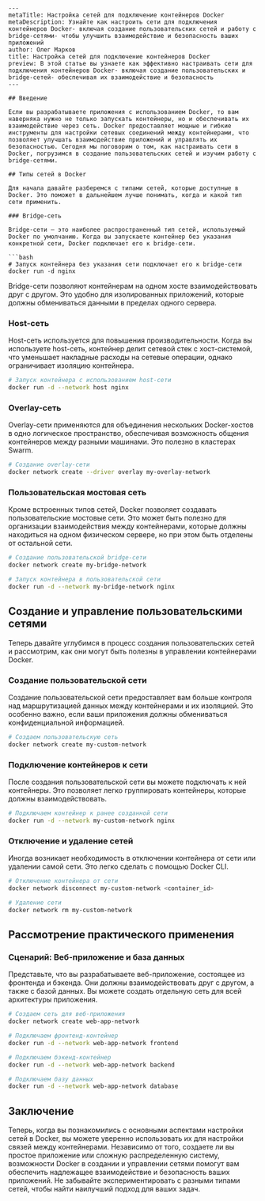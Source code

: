 ```
---
metaTitle: Настройка сетей для подключение контейнеров Docker
metaDescription: Узнайте как настроить сети для подключения контейнеров Docker- включая создание пользовательских сетей и работу с bridge-сетями- чтобы улучшить взаимодействие и безопасность ваших приложений
author: Олег Марков
title: Настройка сетей для подключение контейнеров Docker
preview: В этой статье вы узнаете как эффективно настраивать сети для подключения контейнеров Docker- включая создание пользовательских и bridge-сетей- обеспечивая их взаимодействие и безопасность
---

## Введение

Если вы разрабатываете приложения с использованием Docker, то вам наверняка нужно не только запускать контейнеры, но и обеспечивать их взаимодействие через сеть. Docker предоставляет мощные и гибкие инструменты для настройки сетевых соединений между контейнерами, что позволяет улучшать взаимодействие приложений и управлять их безопасностью. Сегодня мы поговорим о том, как настраивать сети в Docker, погрузимся в создание пользовательских сетей и изучим работу с bridge-сетями.

## Типы сетей в Docker

Для начала давайте разберемся с типами сетей, которые доступные в Docker. Это поможет в дальнейшем лучше понимать, когда и какой тип сети применить.

### Bridge-сеть

Bridge-сети — это наиболее распространенный тип сетей, используемый Docker по умолчанию. Когда вы запускаете контейнер без указания конкретной сети, Docker подключает его к bridge-сети.

```bash
# Запуск контейнера без указания сети подключает его к bridge-сети
docker run -d nginx
```

Bridge-сети позволяют контейнерам на одном хосте взаимодействовать друг с другом. Это удобно для изолированных приложений, которые должны обмениваться данными в пределах одного сервера.

### Host-сеть

Host-сеть используется для повышения производительности. Когда вы используете host-сеть, контейнер делит сетевой стек с хост-системой, что уменьшает накладные расходы на сетевые операции, однако ограничивает изоляцию контейнера.

```bash
# Запуск контейнера с использованием host-сети
docker run -d --network host nginx
```

### Overlay-сеть

Overlay-сети применяются для объединения нескольких Docker-хостов в одно логическое пространство, обеспечивая возможность общения контейнеров между разными машинами. Это полезно в кластерах Swarm.

```bash
# Создание overlay-сети
docker network create --driver overlay my-overlay-network
```

### Пользовательская мостовая сеть

Кроме встроенных типов сетей, Docker позволяет создавать пользовательские мостовые сети. Это может быть полезно для организации взаимодействия между контейнерами, которые должны находиться на одном физическом сервере, но при этом быть отделены от остальной сети.

```bash
# Создание пользовательской bridge-сети
docker network create my-bridge-network

# Запуск контейнера в пользовательской сети
docker run -d --network my-bridge-network nginx
```

## Создание и управление пользовательскими сетями

Теперь давайте углубимся в процесс создания пользовательских сетей и рассмотрим, как они могут быть полезны в управлении контейнерами Docker.

### Создание пользовательской сети

Создание пользовательской сети предоставляет вам больше контроля над маршрутизацией данных между контейнерами и их изоляцией. Это особенно важно, если ваши приложения должны обмениваться конфиденциальной информацией.

```bash
# Создаем пользовательскую сеть
docker network create my-custom-network
```

### Подключение контейнеров к сети

После создания пользовательской сети вы можете подключать к ней контейнеры. Это позволяет легко группировать контейнеры, которые должны взаимодействовать.

```bash
# Подключаем контейнер к ранее созданной сети
docker run -d --network my-custom-network nginx
```

### Отключение и удаление сетей

Иногда возникает необходимость в отключении контейнера от сети или удалении самой сети. Это легко сделать с помощью Docker CLI.

```bash
# Отключение контейнера от сети
docker network disconnect my-custom-network <container_id>

# Удаление сети
docker network rm my-custom-network
```

## Рассмотрение практического применения

### Сценарий: Веб-приложение и база данных

Представьте, что вы разрабатываете веб-приложение, состоящее из фронтенда и бэкенда. Они должны взаимодействовать друг с другом, а также с базой данных. Вы можете создать отдельную сеть для всей архитектуры приложения.

```bash
# Создаем сеть для веб-приложения
docker network create web-app-network

# Подключаем фронтенд-контейнер
docker run -d --network web-app-network frontend

# Подключаем бэкенд-контейнер
docker run -d --network web-app-network backend

# Подключаем базу данных
docker run -d --network web-app-network database
```

## Заключение

Теперь, когда вы познакомились с основными аспектами настройки сетей в Docker, вы можете уверенно использовать их для настройки связей между контейнерами. Независимо от того, создаете ли вы простое приложение или сложную распределенную систему, возможности Docker в создании и управлении сетями помогут вам обеспечить надлежащее взаимодействие и безопасность ваших приложений. Не забывайте экспериментировать с разными типами сетей, чтобы найти наилучший подход для ваших задач.